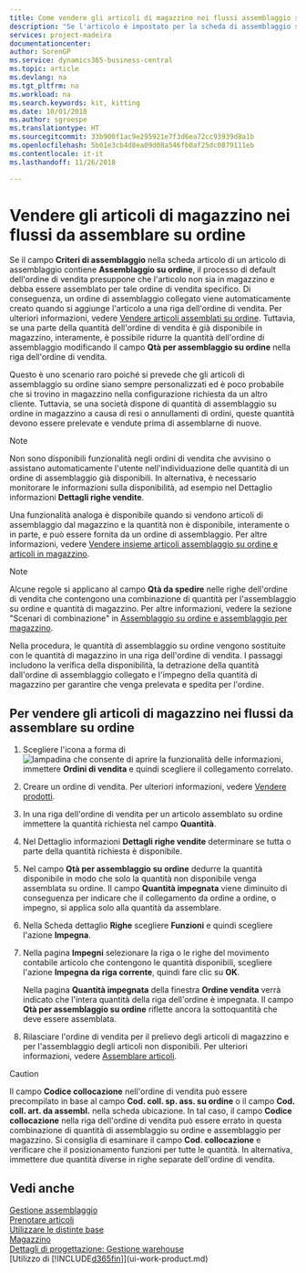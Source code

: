 ```yaml
---
title: Come vendere gli articoli di magazzino nei flussi assemblaggio su ordine | Microsoft Docs
description: "Se l'articolo è impostato per la scheda di assemblaggio su ordine, il processo di default dell'ordine di vendita presuppone che l'articolo non sia in magazzino e debba essere assemblato per tale ordine di vendita specifico. Di conseguenza, un ordine di assemblaggio collegato viene automaticamente creato quando si aggiunge l'articolo a una riga dell'ordine di vendita."
services: project-madeira
documentationcenter: 
author: SorenGP
ms.service: dynamics365-business-central
ms.topic: article
ms.devlang: na
ms.tgt_pltfrm: na
ms.workload: na
ms.search.keywords: kit, kitting
ms.date: 10/01/2018
ms.author: sgroespe
ms.translationtype: HT
ms.sourcegitcommit: 33b900f1ac9e295921e7f3d6ea72cc93939d8a1b
ms.openlocfilehash: 5b01e3cb4d8ea09d08a546fb0af25dc0879111eb
ms.contentlocale: it-it
ms.lasthandoff: 11/26/2018

---
```

# <a name="sell-inventory-items-in-assemble-to-order-flows"></a>Vendere gli articoli di magazzino nei flussi da assemblare su ordine
Se il campo **Criteri di assemblaggio** nella scheda articolo di un articolo di assemblaggio contiene **Assemblaggio su ordine**, il processo di default dell'ordine di vendita presuppone che l'articolo non sia in magazzino e debba essere assemblato per tale ordine di vendita specifico. Di conseguenza, un ordine di assemblaggio collegato viene automaticamente creato quando si aggiunge l'articolo a una riga dell'ordine di vendita. Per ulteriori informazioni, vedere [Vendere articoli assemblati su ordine](assembly-how-to-sell-items-assembled-to-order.md). Tuttavia, se una parte della quantità dell'ordine di vendita è già disponibile in magazzino, interamente, è possibile ridurre la quantità dell'ordine di assemblaggio modificando il campo **Qtà per assemblaggio su ordine** nella riga dell'ordine di vendita.  

Questo è uno scenario raro poiché si prevede che gli articoli di assemblaggio su ordine siano sempre personalizzati ed è poco probabile che si trovino in magazzino nella configurazione richiesta da un altro cliente. Tuttavia, se una società dispone di quantità di assemblaggio su ordine in magazzino a causa di resi o annullamenti di ordini, queste quantità devono essere prelevate e vendute prima di assemblarne di nuove.  

> [!NOTE]  
>  Non sono disponibili funzionalità negli ordini di vendita che avvisino o assistano automaticamente l'utente nell'individuazione delle quantità di un ordine di assemblaggio già disponibili. In alternativa, è necessario monitorare le informazioni sulla disponibilità, ad esempio nel Dettaglio informazioni **Dettagli righe vendite**.  

Una funzionalità analoga è disponibile quando si vendono articoli di assemblaggio dal magazzino e la quantità non è disponibile, interamente o in parte, e può essere fornita da un ordine di assemblaggio. Per altre informazioni, vedere [Vendere insieme articoli assemblaggio su ordine e articoli in magazzino](assembly-how-to-sell-assemble-to-order-items-and-inventory-items-together.md).  

> [!NOTE]  
>  Alcune regole si applicano al campo **Qtà da spedire** nelle righe dell'ordine di vendita che contengono una combinazione di quantità per l'assemblaggio su ordine e quantità di magazzino. Per altre informazioni, vedere la sezione "Scenari di combinazione" in [Assemblaggio su ordine e assemblaggio per magazzino](assembly-assemble-to-order-or-assemble-to-stock.md).  

Nella procedura, le quantità di assemblaggio su ordine vengono sostituite con le quantità di magazzino in una riga dell'ordine di vendita. I passaggi includono la verifica della disponibilità, la detrazione della quantità dall'ordine di assemblaggio collegato e l'impegno della quantità di magazzino per garantire che venga prelevata e spedita per l'ordine.  

## <a name="to-sell-inventory-items-in-assemble-to-order-flows"></a>Per vendere gli articoli di magazzino nei flussi da assemblare su ordine  
1.  Scegliere l'icona a forma di ![lampadina che consente di aprire la funzionalità delle informazioni](media/ui-search/search_small.png "Informazioni sull'operazione che si desidera eseguire"), immettere **Ordini di vendita** e quindi scegliere il collegamento correlato.  
2.  Creare un ordine di vendita. Per ulteriori informazioni, vedere [Vendere prodotti](sales-how-sell-products.md).  
3.  In una riga dell'ordine di vendita per un articolo assemblato su ordine immettere la quantità richiesta nel campo **Quantità**.  
4.  Nel Dettaglio informazioni **Dettagli righe vendite** determinare se tutta o parte della quantità richiesta è disponibile.  
5.  Nel campo **Qtà per assemblaggio su ordine** dedurre la quantità disponibile in modo che solo la quantità non disponibile venga assemblata su ordine. Il campo **Quantità impegnata** viene diminuito di conseguenza per indicare che il collegamento da ordine a ordine, o impegno, si applica solo alla quantità da assemblare.  
6.  Nella Scheda dettaglio **Righe** scegliere **Funzioni** e quindi scegliere l'azione **Impegna**.  
7.  Nella pagina **Impegni** selezionare la riga o le righe del movimento contabile articolo che contengono le quantità disponibili, scegliere l'azione **Impegna da riga corrente**, quindi fare clic su **OK**.  

    Nella pagina **Quantità impegnata** della finestra **Ordine vendita** verrà indicato che l'intera quantità della riga dell'ordine è impegnata. Il campo **Qtà per assemblaggio su ordine** riflette ancora la sottoquantità che deve essere assemblata.  

8.  Rilasciare l'ordine di vendita per il prelievo degli articoli di magazzino e per l'assemblaggio degli articoli non disponibili. Per ulteriori informazioni, vedere [Assemblare articoli](assembly-how-to-assemble-items.md).  

> [!CAUTION]  
>  Il campo **Codice collocazione** nell'ordine di vendita può essere precompilato in base al campo **Cod. coll. sp. ass. su ordine** o il campo **Cod. coll. art. da assembl.** nella scheda ubicazione. In tal caso, il campo **Codice collocazione** nella riga dell'ordine di vendita può essere errato in questa combinazione di quantità di assemblaggio su ordine e assemblaggio per magazzino. Si consiglia di esaminare il campo **Cod. collocazione** e verificare che il posizionamento funzioni per tutte le quantità. In alternativa, immettere due quantità diverse in righe separate dell'ordine di vendita.  

## <a name="see-also"></a>Vedi anche  
[Gestione assemblaggio](assembly-assemble-items.md)  
[Prenotare articoli](inventory-how-to-reserve-items.md)  
[Utilizzare le distinte base](inventory-how-work-BOMs.md)  
[Magazzino](inventory-manage-inventory.md)  
[Dettagli di progettazione: Gestione warehouse](design-details-warehouse-management.md)  
[Utilizzo di [!INCLUDE[d365fin](includes/d365fin_md.md)]](ui-work-product.md)

